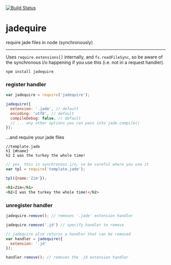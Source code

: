 [![Build Status](https://secure.travis-ci.org/selfcontained/jadequire.png?branch=master)](http://travis-ci.org/selfcontained/jadequire)

jadequire
=========

require jade files in node (synchronously)

---

Uses `require.extensions[]` internally, and `fs.readFileSync`, so be aware of the synchronous i/o happening if you use this (i.e. not in a request handler).

```
npm install jadequire
```

### register handler
```javascript
var jadequire = require('jadequire');

jadequire({
  extension: '.jade', // default
  encoding: 'utf8', // default
  compileDebug: false, // default
  // ... any other options you can pass into jade.compile()
});
```
...and require your jade files

```jade
//template.jade
h1 {#name}
h2 I was the turkey the whole time! 
```

```javascript
// yes, this is synchronous i/o, so be careful where you use it
var tpl = require('template.jade');

tpl({name:'Zim'});
```

```html
<h1>Zim</h1>
<h2>I was the turkey the whole time!</h2>
```

### unregister handler

```javascript
jadequire.remove(); // removes '.jade' extension handler

jadequire.remove('.jd') // specify handler to remove

// jadequire also returns a handler that can be removed
var handler = jadequire({
  extension: '.jd'
});

handler.remove(); // removes the .jd extension handler
```
